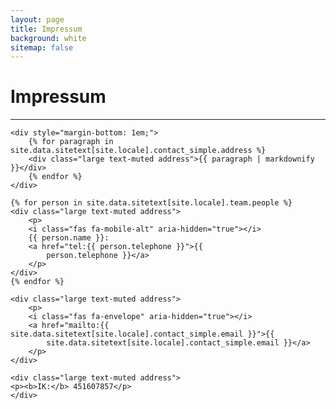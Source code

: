 ```yaml
---
layout: page
title: Impressum
background: white
sitemap: false
---
```


# Impressum

--- 

<div class="row">
    <div class="col-12 mx-auto text-left">

    <div style="margin-bottom: 1em;">
        {% for paragraph in site.data.sitetext[site.locale].contact_simple.address %}
        <div class="large text-muted address">{{ paragraph | markdownify }}</div>
        {% endfor %}
    </div>

    {% for person in site.data.sitetext[site.locale].team.people %}
    <div class="large text-muted address">
        <p>
        <i class="fas fa-mobile-alt" aria-hidden="true"></i>
        {{ person.name }}:
        <a href="tel:{{ person.telephone }}">{{
            person.telephone }}</a>
        </p>
    </div>
    {% endfor %}

    <div class="large text-muted address">
        <p>
        <i class="fas fa-envelope" aria-hidden="true"></i>
        <a href="mailto:{{ site.data.sitetext[site.locale].contact_simple.email }}">{{
            site.data.sitetext[site.locale].contact_simple.email }}</a>
        </p>
    </div>

    <div class="large text-muted address">
    <p><b>IK:</b> 451607857</p>
    </div>    
</div>

